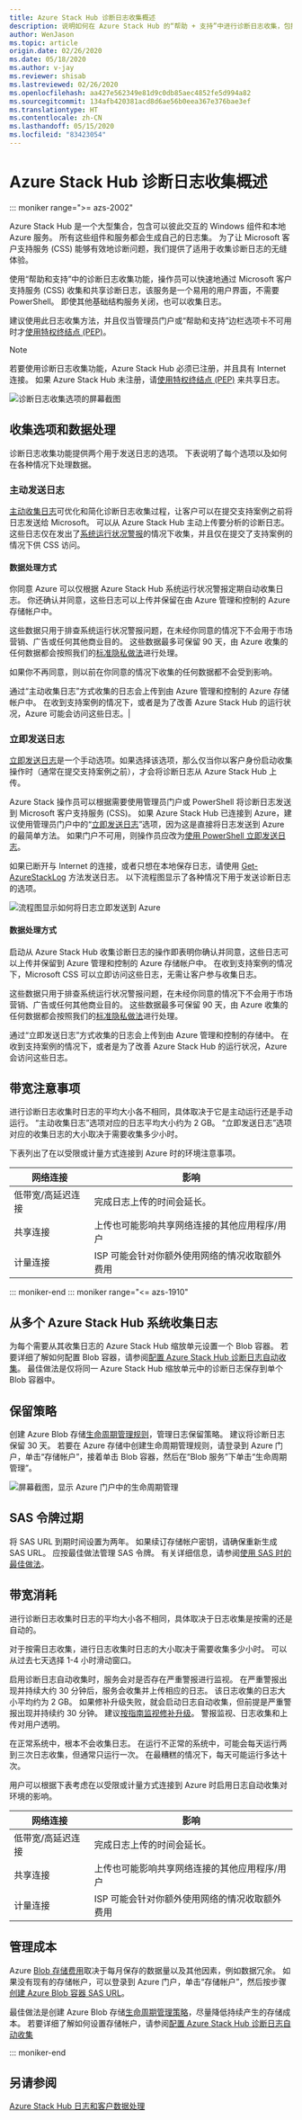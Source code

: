 ```yaml
---
title: Azure Stack Hub 诊断日志收集概述
description: 说明如何在 Azure Stack Hub 的“帮助 + 支持”中进行诊断日志收集，包括按需收集日志和主动收集日志。
author: WenJason
ms.topic: article
origin.date: 02/26/2020
ms.date: 05/18/2020
ms.author: v-jay
ms.reviewer: shisab
ms.lastreviewed: 02/26/2020
ms.openlocfilehash: aa427e562349e81d9c0db85aec4852fe5d994a82
ms.sourcegitcommit: 134afb420381acd8d6ae56b0eea367e376bae3ef
ms.translationtype: HT
ms.contentlocale: zh-CN
ms.lasthandoff: 05/15/2020
ms.locfileid: "83423054"
---
```

# <a name="overview-of-azure-stack-hub-diagnostic-log-collection"></a>Azure Stack Hub 诊断日志收集概述 

::: moniker range=">= azs-2002"

Azure Stack Hub 是一个大型集合，包含可以彼此交互的 Windows 组件和本地 Azure 服务。 所有这些组件和服务都会生成自己的日志集。 为了让 Microsoft 客户支持服务 (CSS) 能够有效地诊断问题，我们提供了适用于收集诊断日志的无缝体验。 

使用“帮助和支持”中的诊断日志收集功能，操作员可以快速地通过 Microsoft 客户支持服务 (CSS) 收集和共享诊断日志，该服务是一个易用的用户界面，不需要 PowerShell。 即使其他基础结构服务关闭，也可以收集日志。  
 
建议使用此日志收集方法，并且仅当管理员门户或“帮助和支持”边栏选项卡不可用时才[使用特权终结点 (PEP)](azure-stack-get-azurestacklog.md)。 

>[!NOTE]
>若要使用诊断日志收集功能，Azure Stack Hub 必须已注册，并且具有 Internet 连接。 如果 Azure Stack Hub 未注册，请[使用特权终结点 (PEP)](azure-stack-get-azurestacklog.md) 来共享日志。 

![诊断日志收集选项的屏幕截图](media/azure-stack-help-and-support/banner-enable-automatic-log-collection.png)

## <a name="collection-options-and-data-handling"></a>收集选项和数据处理

诊断日志收集功能提供两个用于发送日志的选项。 下表说明了每个选项以及如何在各种情况下处理数据。 

### <a name="send-logs-proactively"></a>主动发送日志

[主动收集日志](azure-stack-configure-automatic-diagnostic-log-collection-tzl.md)可优化和简化诊断日志收集过程，让客户可以在提交支持案例之前将日志发送给 Microsoft。 可以从 Azure Stack Hub 主动上传要分析的诊断日志。 这些日志仅在发出了[系统运行状况警报](azure-stack-configure-automatic-diagnostic-log-collection-tzl.md#proactive-diagnostic-log-collection-alerts)的情况下收集，并且仅在提交了支持案例的情况下供 CSS 访问。


#### <a name="how-the-data-is-handled"></a>数据处理方式

你同意 Azure 可以仅根据 Azure Stack Hub 系统运行状况警报定期自动收集日志。 你还确认并同意，这些日志可以上传并保留在由 Azure 管理和控制的 Azure 存储帐户中。 

这些数据只用于排查系统运行状况警报问题，在未经你同意的情况下不会用于市场营销、广告或任何其他商业目的。 这些数据最多可保留 90 天，由 Azure 收集的任何数据都会按照我们的[标准隐私做法](https://www.trustcenter.cn/privacy/default.html)进行处理。

如果你不再同意，则以前在你同意的情况下收集的任何数据都不会受到影响。

通过“主动收集日志”方式收集的日志会上传到由 Azure 管理和控制的 Azure 存储帐户中。 在收到支持案例的情况下，或者是为了改善 Azure Stack Hub 的运行状况，Azure 可能会访问这些日志。|

### <a name="send-logs-now"></a>立即发送日志

[立即发送日志](azure-stack-configure-on-demand-diagnostic-log-collection-portal-tzl.md)是一个手动选项。如果选择该选项，那么仅当你以客户身份启动收集操作时（通常在提交支持案例之前），才会将诊断日志从 Azure Stack Hub 上传。 

Azure Stack 操作员可以根据需要使用管理员门户或 PowerShell 将诊断日志发送到 Microsoft 客户支持服务 (CSS)。 如果 Azure Stack Hub 已连接到 Azure，建议使用管理员门户中的“[立即发送日志](azure-stack-configure-on-demand-diagnostic-log-collection-portal-tzl.md)”选项，因为这是直接将日志发送到 Azure 的最简单方法。 如果门户不可用，则操作员应改为[使用 PowerShell 立即发送日志](azure-stack-configure-on-demand-diagnostic-log-collection-powershell-tzl.md)。 

如果已断开与 Internet 的连接，或者只想在本地保存日志，请使用 [Get-AzureStackLog](azure-stack-get-azurestacklog.md) 方法发送日志。 以下流程图显示了各种情况下用于发送诊断日志的选项。 

![流程图显示如何将日志立即发送到 Azure](media/azure-stack-help-and-support/send-logs-now-flowchart.png)

#### <a name="how-the-data-is-handled"></a>数据处理方式

启动从 Azure Stack Hub 收集诊断日志的操作即表明你确认并同意，这些日志可以上传并保留到 Azure 管理和控制的 Azure 存储帐户中。 在收到支持案例的情况下，Microsoft CSS 可以立即访问这些日志，无需让客户参与收集日志。 

这些数据只用于排查系统运行状况警报问题，在未经你同意的情况下不会用于市场营销、广告或任何其他商业目的。 这些数据最多可保留 90 天，由 Azure 收集的任何数据都会按照我们的[标准隐私做法](https://www.trustcenter.cn/privacy/default.html)进行处理。 

通过“立即发送日志”方式收集的日志会上传到由 Azure 管理和控制的存储中。 在收到支持案例的情况下，或者是为了改善 Azure Stack Hub 的运行状况，Azure 会访问这些日志。 



## <a name="bandwidth-considerations"></a>带宽注意事项

进行诊断日志收集时日志的平均大小各不相同，具体取决于它是主动运行还是手动运行。 “主动收集日志”选项对应的日志平均大小约为 2 GB。 “立即发送日志”选项对应的收集日志的大小取决于需要收集多少小时。

下表列出了在以受限或计量方式连接到 Azure 时的环境注意事项。

| 网络连接 | 影响 |
|--------------------|--------|
| 低带宽/高延迟连接 | 完成日志上传的时间会延长。 | 
| 共享连接 | 上传也可能影响共享网络连接的其他应用程序/用户 |
| 计量连接 | ISP 可能会针对你额外使用网络的情况收取额外费用 | 

::: moniker-end
::: moniker range="<= azs-1910"

## <a name="collecting-logs-from-multiple-azure-stack-hub-systems"></a>从多个 Azure Stack Hub 系统收集日志

为每个需要从其收集日志的 Azure Stack Hub 缩放单元设置一个 Blob 容器。 若要详细了解如何配置 Blob 容器，请参阅[配置 Azure Stack Hub 诊断日志自动收集](azure-stack-configure-automatic-diagnostic-log-collection-tzl.md)。 最佳做法是仅将同一 Azure Stack Hub 缩放单元中的诊断日志保存到单个 Blob 容器中。 

## <a name="retention-policy"></a>保留策略

创建 Azure Blob 存储[生命周期管理规则](/storage/blobs/storage-lifecycle-management-concepts)，管理日志保留策略。 建议将诊断日志保留 30 天。 若要在 Azure 存储中创建生命周期管理规则，请登录到 Azure 门户，单击“存储帐户”，接着单击 Blob 容器，然后在“Blob 服务”下单击“生命周期管理”。  

![屏幕截图，显示 Azure 门户中的生命周期管理](media/azure-stack-automatic-log-collection/blob-storage-lifecycle-management.png)


## <a name="sas-token-expiration"></a>SAS 令牌过期

将 SAS URL 到期时间设置为两年。 如果续订存储帐户密钥，请确保重新生成 SAS URL。 应按最佳做法管理 SAS 令牌。 有关详细信息，请参阅[使用 SAS 时的最佳做法](/storage/common/storage-dotnet-shared-access-signature-part-1#best-practices-when-using-sas)。


## <a name="bandwidth-consumption"></a>带宽消耗

进行诊断日志收集时日志的平均大小各不相同，具体取决于日志收集是按需的还是自动的。 

对于按需日志收集，进行日志收集时日志的大小取决于需要收集多少小时。 可以从过去七天选择 1-4 小时滑动窗口。 

启用诊断日志自动收集时，服务会对是否存在严重警报进行监视。 
在严重警报出现并持续大约 30 分钟后，服务会收集并上传相应的日志。 
该日志收集的日志大小平均约为 2 GB。 
如果修补升级失败，就会启动日志自动收集，但前提是严重警报出现并持续约 30 分钟。 建议[按指南监视修补升级](azure-stack-updates.md)。
警报监视、日志收集和上传对用户透明。 



在正常系统中，根本不会收集日志。 
在运行不正常的系统中，可能会每天运行两到三次日志收集，但通常只运行一次。 
在最糟糕的情况下，每天可能运行多达十次。  

用户可以根据下表考虑在以受限或计量方式连接到 Azure 时启用日志自动收集对环境的影响。

| 网络连接 | 影响 |
|--------------------|--------|
| 低带宽/高延迟连接 | 完成日志上传的时间会延长。 | 
| 共享连接 | 上传也可能影响共享网络连接的其他应用程序/用户 |
| 计量连接 | ISP 可能会针对你额外使用网络的情况收取额外费用 |


## <a name="managing-costs"></a>管理成本

Azure [Blob 存储费用](https://azure.cn/pricing/details/storage/blobs/)取决于每月保存的数据量以及其他因素，例如数据冗余。 
如果没有现有的存储帐户，可以登录到 Azure 门户，单击“存储帐户”，然后按步骤[创建 Azure Blob 容器 SAS URL](azure-stack-configure-automatic-diagnostic-log-collection-tzl.md)。

最佳做法是创建 Azure Blob 存储[生命周期管理策略](/storage/blobs/storage-lifecycle-management-concepts)，尽量降低持续产生的存储成本。 若要详细了解如何设置存储帐户，请参阅[配置 Azure Stack Hub 诊断日志自动收集](azure-stack-configure-automatic-diagnostic-log-collection-tzl.md)

::: moniker-end

## <a name="see-also"></a>另请参阅

[Azure Stack Hub 日志和客户数据处理](/azure-stack/operator/azure-stack-data-collection)

